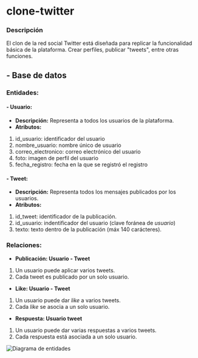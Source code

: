 # clone-twitter
### Descripción
El clon de la red social Twitter está diseñada para replicar la funcionalidad básica de la plataforma. Crear perfiles, publicar "tweets", entre otras funciones.
## - Base de datos
### Entidades:
#### \- Usuario:
- **Descripción:**  Representa a todos los usuarios de la plataforma.
- **Atributos:** 
1. id_usuario: identificador del usuario
2. nombre_usuario: nombre único de usuario
3. correo_electronico: correo electrónico del usuario
4. foto: imagen de perfil del usuario
5. fecha_registro: fecha en la que se registró el registro

#### \- Tweet:
- **Descripción:** Representa todos los mensajes publicados por los usuarios.
- **Atributos:**
1. id_tweet: identificador de la publicación.
2. id_usuario: indentificador del usuario (clave foránea de *usuario*)
3. texto: texto dentro de la publicación (máx 140 carácteres).

### Relaciones:
- **Publicación: Usuario - Tweet**
1. Un usuario puede aplicar varios tweets.
2. Cada tweet es publicado por un solo usuario.
- **Like: Usuario - Tweet**
1. Un usuario puede dar *like* a varios tweets.
2. Cada *like* se asocia a un solo usuario.
- **Respuesta: Usuario tweet**
1. Un usuario puede dar varias respuestas a varios tweets.
2. Cada respuesta está asociada a un solo usuario.

![Diagrama de entidades](C:\Users\User\clone-twitter\documents/diReSN.png)


